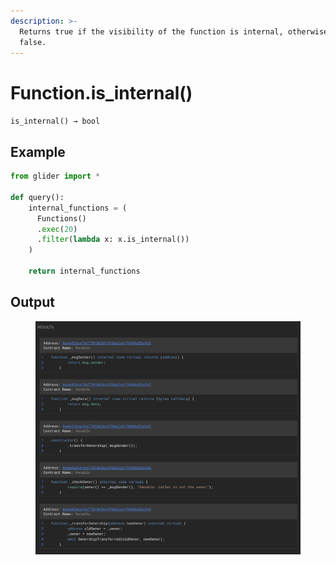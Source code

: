 ```yaml
---
description: >-
  Returns true if the visibility of the function is internal, otherwise returns
  false.
---
```


# Function.is\_internal()

`is_internal() → bool`

## Example

```python
from glider import *

def query():
    internal_functions = (
      Functions()
      .exec(20)
      .filter(lambda x: x.is_internal())
    )

    return internal_functions
```

## Output

<figure><img src="../../../.gitbook/assets/image (3) (1) (1) (1) (1) (1) (1) (1) (1) (1) (1) (1) (1) (1) (1) (1) (1).png" alt=""><figcaption></figcaption></figure>
